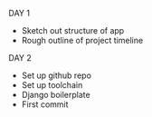 DAY 1

* Sketch out structure of app
* Rough outline of project timeline

DAY 2

* Set up github repo
* Set up toolchain
* Django boilerplate
* First commit
